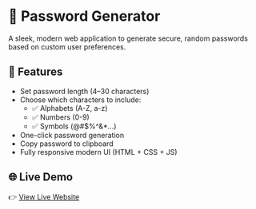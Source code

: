 # 🔐 Password Generator

A sleek, modern web application to generate secure, random passwords based on custom user preferences.

## 🚀 Features

- Set password length (4–30 characters)
- Choose which characters to include:
  - ✅ Alphabets (A-Z, a-z)
  - ✅ Numbers (0-9)
  - ✅ Symbols (@#$%^&*...)
- One-click password generation
- Copy password to clipboard
- Fully responsive modern UI (HTML + CSS + JS)

## 🌐 Live Demo

👉 [View Live Website]([https://sushantsonbarse.github.io/password-generator/](https://sonbarse17.github.io/password-generator/))
